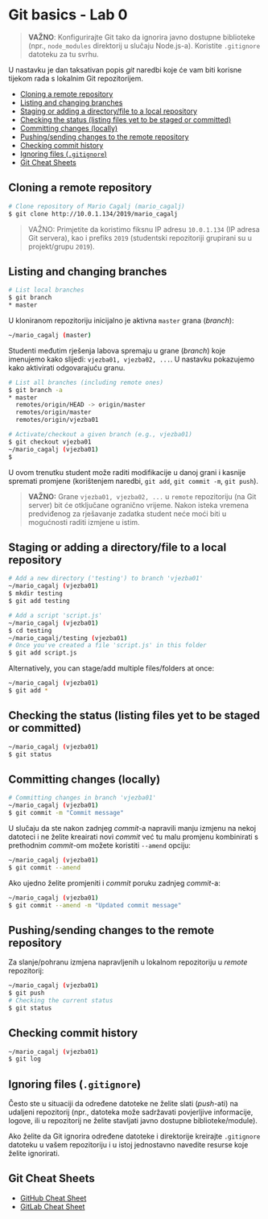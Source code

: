 # **Git basics - Lab 0** <!-- omit in toc -->

> **VAŽNO**: Konfigurirajte Git tako da ignorira javno dostupne biblioteke (npr., `node_modules` direktorij u slučaju Node.js-a). Koristite `.gitignore` datoteku za tu svrhu.

U nastavku je dan taksativan popis _git_ naredbi koje će vam biti korisne tijekom rada s lokalnim Git repozitorijem.

- [Cloning a remote repository](#cloning-a-remote-repository)
- [Listing and changing branches](#listing-and-changing-branches)
- [Staging or adding a directory/file to a local repository](#staging-or-adding-a-directoryfile-to-a-local-repository)
- [Checking the status (listing files yet to be staged or committed)](#checking-the-status-listing-files-yet-to-be-staged-or-committed)
- [Committing changes (locally)](#committing-changes-locally)
- [Pushing/sending changes to the remote repository](#pushingsending-changes-to-the-remote-repository)
- [Checking commit history](#checking-commit-history)
- [Ignoring files (`.gitignore`)](#ignoring-files-gitignore)
- [Git Cheat Sheets](#git-cheat-sheets)

## Cloning a remote repository

```bash
# Clone repository of Mario Cagalj (mario_cagalj)
$ git clone http://10.0.1.134/2019/mario_cagalj
```

> VAŽNO: Primjetite da koristimo fiksnu IP adresu `10.0.1.134` (IP adresa Git servera), kao i prefiks `2019` (studentski repozitoriji grupirani su u projekt/grupu `2019`).

## Listing and changing branches

```bash
# List local branches
$ git branch
* master
```

U kloniranom repozitoriju inicijalno je aktivna `master` grana (_branch_):

```bash
~/mario_cagalj (master)
```

Studenti međutim rješenja labova spremaju u grane (_branch_) koje imenujemo kako slijedi: `vjezba01, vjezba02, ...`. U nastavku pokazujemo kako aktivirati odgovarajuću granu.

```bash
# List all branches (including remote ones)
$ git branch -a
* master
  remotes/origin/HEAD -> origin/master
  remotes/origin/master
  remotes/origin/vjezba01
```

```bash
# Activate/checkout a given branch (e.g., vjezba01)
$ git checkout vjezba01
~/mario_cagalj (vjezba01)
$
```

U ovom trenutku student može raditi modifikacije u danoj grani i kasnije spremati promjene (korištenjem naredbi, `git add`, `git commit -m`, `git push`).

> **VAŽNO:** Grane `vjezba01, vjezba02, ...` u `remote` repozitoriju (na Git server) bit će otključane ogranično vrijeme. Nakon isteka vremena predviđenog za rješavanje zadatka student neće moći biti u mogućnosti raditi izmjene u istim.

## Staging or adding a directory/file to a local repository

```bash
# Add a new directory ('testing') to branch 'vjezba01'
~/mario_cagalj (vjezba01)
$ mkdir testing
$ git add testing
```

```bash
# Add a script 'script.js'
~/mario_cagalj (vjezba01)
$ cd testing
~/mario_cagalj/testing (vjezba01)
# Once you've created a file 'script.js' in this folder
$ git add script.js
```

Alternatively, you can stage/add multiple files/folders at once:

```bash
~/mario_cagalj (vjezba01)
$ git add *
```

## Checking the status (listing files yet to be staged or committed)

```bash
~/mario_cagalj (vjezba01)
$ git status
```

## Committing changes (locally)

```bash
# Committing changes in branch 'vjezba01'
~/mario_cagalj (vjezba01)
$ git commit -m "Commit message"
```

U slučaju da ste nakon zadnjeg _commit_-a napravili manju izmjenu na nekoj datoteci i ne želite kreairati novi _commit_ već tu malu promjenu kombinirati s prethodnim _commit_-om možete koristiti `--amend` opciju:

```bash
~/mario_cagalj (vjezba01)
$ git commit --amend
```

Ako ujedno želite promjeniti i _commit_ poruku zadnjeg _commit_-a:

```bash
~/mario_cagalj (vjezba01)
$ git commit --amend -m "Updated commit message"
```

## Pushing/sending changes to the remote repository

Za slanje/pohranu izmjena napravljenih u lokalnom repozitoriju u _remote_ repozitorij:

```bash
~/mario_cagalj (vjezba01)
$ git push
# Checking the current status
$ git status
```

## Checking commit history

```bash
~/mario_cagalj (vjezba01)
$ git log
```

## Ignoring files (`.gitignore`)

Često ste u situaciji da određene datoteke ne želite slati (_push_-ati) na udaljeni repozitorij (npr., datoteka može sadržavati povjerljive informacije, logove, ili u repozitorij ne želite stavljati javno dostupne biblioteke/module).

Ako želite da Git ignorira određene datoteke i direktorije kreirajte `.gitignore` datoteku u vašem repozitoriju i u istoj jednostavno navedite resurse koje želite ignorirati.

## Git Cheat Sheets

- [GitHub Cheat Sheet](https://services.github.com/on-demand/downloads/github-git-cheat-sheet/)
- [GitLab Cheat Sheet](https://about.gitlab.com/images/press/git-cheat-sheet.pdf)
